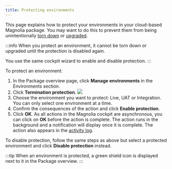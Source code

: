 ```yaml
---
title: Protecting environments
---
```


This page explains how to protect your environments in your cloud-based
Magnolia package. You may want to do this to prevent them from being
unintentionally [torn
down](/Magnolia+Cloud/Managing+environments+using+the+Magnolia+cockpit/Tearing+down+an+environment)
or
[upgraded](/Magnolia+Cloud/Installing+updates+using+the+Magnolia+cockpit/Upgrading+Magnolia+in+the+cloud).

:::info
When you protect an environment, it cannot be torn down or upgraded
until the protection is disabled again.

You use the same cockpit wizard to enable and disable protection.
:::

To protect an environment:

1.  In the Package overview page, click **Manage environments** in the
    Environments section.
2.  Click **Termination protection**.
    ![](/assets/cloud/cloud-protect-env.png)
3.  Choose the environment you want to protect: Live, UAT or
    Integration. You can only select one environment at a time.
4.  Confirm the consequences of the action and click **Enable
    protection**.
5.  Click **OK**. As all actions in the Magnolia cockpit are
    asynchronous, you can click on **OK** before the action is complete.
    The action runs in the background and a notification will display
    once it is complete. The action also appears in the [activity
    log](/Magnolia+Cloud/Cockpit/Understanding+activity+logs).

To disable protection, follow the same steps as above but select a
protected environment and click **Disable protection** instead.

:::tip
When an environment is protected, a green shield icon is displayed next
to it in the Package overview.
:::


<!-- Original Confluence content:

<ac:structured-macro ac:name="html-wrap" ac:schema-version="1" ac:macro-id="3af23fd3-2e30-44b3-8277-2c72ac2d072b"><ac:parameter ac:name="align">right</ac:parameter><ac:parameter ac:name="class">menu</ac:parameter><ac:parameter ac:name="atlassian-macro-output-type">INLINE</ac:parameter><ac:rich-text-body><p>Related topics:</p><ul><li><ac:link><ri:page ri:content-title="Cockpit" /></ac:link></li><li><ac:link><ri:page ri:content-title="Tearing down an environment" /></ac:link></li><li><ac:link><ri:page ri:content-title="Upgrading Magnolia in the cloud" /></ac:link></li></ul></ac:rich-text-body></ac:structured-macro><p>This page explains how to&nbsp;protect your environments in your cloud-based Magnolia package. You may want to do this&nbsp;to prevent them from being unintentionally&nbsp;<ac:link><ri:page ri:content-title="Tearing down an environment" /><ac:plain-text-link-body><![CDATA[torn down]]></ac:plain-text-link-body></ac:link>&nbsp;or <ac:link><ri:page ri:content-title="Upgrading Magnolia in the cloud" /><ac:plain-text-link-body><![CDATA[upgraded]]></ac:plain-text-link-body></ac:link>.&nbsp;</p><ac:structured-macro ac:name="info" ac:schema-version="1" ac:macro-id="084ec3eb-ddb6-446b-8941-a41dc4903eac"><ac:rich-text-body><p>When you protect an environment, it cannot be torn down or upgraded until the protection is disabled again.</p><p>You use the same cockpit wizard to enable and disable protection.</p></ac:rich-text-body></ac:structured-macro><p>To&nbsp;protect an environment:</p><ol><li>In the Package overview page, click <strong>Manage environments</strong> in the Environments section.</li><li>Click <strong>Termination protection</strong>.<br /><ac:image ac:height="73"><ri:attachment ri:filename="cloud-protect-env.png" /></ac:image></li><li>Choose the environment you want to protect: Live, UAT or Integration.&nbsp;You can only select one environment at a time.</li><li>Confirm the consequences of&nbsp;the action and click <strong>Enable protection</strong>.&nbsp;</li><li>Click&nbsp;<strong>OK</strong>. As all actions in the Magnolia cockpit are asynchronous, you can click on&nbsp;<strong>OK</strong>&nbsp;before the action is complete. The action runs in the background and a notification will display once it is complete. The action also appears in the&nbsp;<ac:link><ri:page ri:content-title="Understanding activity logs" /><ac:plain-text-link-body><![CDATA[activity log]]></ac:plain-text-link-body></ac:link>.</li></ol><p>To disable protection, follow the same steps as above but select a protected environment and click <strong>Disable protection</strong> instead.</p><ac:structured-macro ac:name="tip" ac:schema-version="1" ac:macro-id="e14af3c9-80c9-4191-8acb-c9c3eed03cb5"><ac:rich-text-body><p>When an environment is protected, a green shield icon is displayed next to it in the Package overview.</p></ac:rich-text-body></ac:structured-macro><p><br /></p><p><br /></p>

-->

